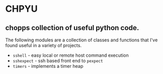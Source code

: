 # CHPYU

## chopps collection of useful python code.

The following modules are a collection of classes and functions
that I've found useful in a variety of projects.

 * `sshell` - easy local or remote host command execution
 * `sshexpect` - ssh based front end to `pexpect`
 * `timers` - implements a timer heap
